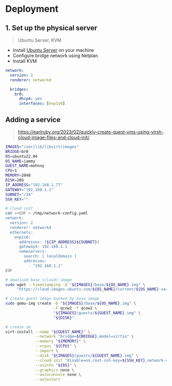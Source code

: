 # Deployment

## 1. Set up the physical server

> Ubuntu Server, KVM

- Install [Ubuntu Server][ubuntu-server] on your machine
- Configure bridge network using Netplan
- Install KVM

```yaml
network:
  version: 2
  renderer: networkd

  bridges:
    br0:
      dhcp4: yes
      interfaces: [enp1s0]
```

## Adding a service

> https://earlruby.org/2023/02/quickly-create-guest-vms-using-virsh-cloud-image-files-and-cloud-init/

```sh
IMAGES="/var/lib/libvirt/images"
BRIDGE=br0
OS=ubuntu22.04
OS_NAME=jammy
GUEST_NAME=mohnny
CPU=1
MEMORY=2048
DISK=20G
IP_ADDRESS="192.168.1.77"
GATEWAY="192.168.1.1"
SUBNET="/24"
SSH_KEY=""

# cloud init
cat <<EOF > /tmp/network-config.yaml
network:
  version: 2
  renderer: networkd
  ethernets:
    enp1s0:
      addresses: [${IP_ADDRESS}${SUBNET}]
      gateway4: 192.168.1.1
      nameservers:
        search: [ localdomain ]
        addresses:
          - "192.168.1.1"
EOF

# download base (cloud) image
sudo wget --timestamping -O "${IMAGES}/base/${OS_NAME}.img" \
     "https://cloud-images.ubuntu.com/${OS_NAME}/current/${OS_NAME}-server-cloudimg-amd64-disk-kvm.img"

# create guest image backed by base image
sudo qemu-img create -b "${IMAGES}/base/${OS_NAME}.img" \
                     -F qcow2 -f qcow2 \
                     "${IMAGES}/guests/${GUEST_NAME}.img" \
                     "${DISK}"

# create vm
virt-install --name "${GUEST_NAME}" \
             --network "bridge=${BRIDGE},model=virtio" \
             --memory "${MEMORY}" \
             --vcpus "${CPU}" \
             --import \
             --disk "${IMAGES}/guests/${GUEST_NAME}.img" \
             --cloud-init "disable=on,root-ssh-key=${SSH_KEY},network-config=/tmp/network-config.yaml" \
             --osinfo "${OS}" \
             --graphics none \
             --autoconsole none \
             --autostart
```

[ubuntu-server]: https://ubuntu.com/download/server

